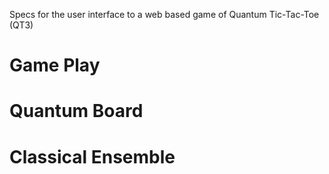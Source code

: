 Specs for the user interface to a web based game of Quantum Tic-Tac-Toe (QT3)

# Game Play

# Quantum Board

# Classical Ensemble

